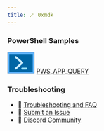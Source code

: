 ```yaml
---
title: 🪄 0xmdk
---
```



### PowerShell Samples 
![Pws_Icon](/cus_img/pws_icon-002.png)  [PWS_APP_QUERY](/PowerShell_Public/pwsappqry.md)


### Troubleshooting
- 🚧 [Troubleshooting and FAQ](notes/troubleshooting.md)
- 🐛 [Submit an Issue](https://github.com/jackyzha0/quartz/issues)
- 👀 [Discord Community](https://discord.gg/cRFFHYye7t)

